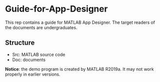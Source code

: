 # Guide-for-App-Designer

This rep contains a guide for MATLAB App Designer. The target readers of the documents are undergraduates.

## Structure

* Src: MATLAB source code
* Doc: documents

**Notice**: the demo program is created by MATLAB R2019a. It may not work properly in earlier versions.
